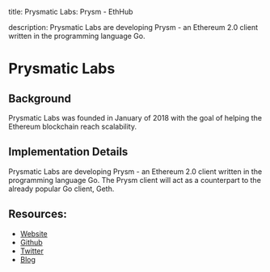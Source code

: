 title: Prysmatic Labs: Prysm - EthHub

description: Prysmatic Labs are developing Prysm - an Ethereum 2.0 client written in the programming language Go.

# Prysmatic Labs

## Background

Prysmatic Labs was founded in January of 2018 with the goal of helping the Ethereum blockchain reach scalability.

## Implementation Details

Prysmatic Labs are developing Prysm - an Ethereum 2.0 client written in the programming language Go. The Prysm client will act as a counterpart to the already popular Go client, Geth.

## Resources:

* [Website](https://prysmaticlabs.com/)
* [Github](https://github.com/prysmaticlabs/prysm)
* [Twitter](https://twitter.com/prylabs)
* [Blog](https://medium.com/prysmatic-labs)

